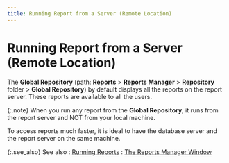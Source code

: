 ```yaml
---
title: Running Report from a Server (Remote Location)
---
```


# Running Report from a Server (Remote Location)


The **Global Repository** (path:  **Reports** > **Reports 
 Manager** > **Repository**  folder > **Global Repository**)  by default displays all the reports on the report server. These reports  are available to all the users.


{:.note}
When you run any report from the **Global 
 Repository**, it runs from the report server and NOT from your local  machine.


To access reports much faster, it is ideal to have the database server  and the report server on the same machine.


{:.see_also}
See also
: [Running Reports]({{site.rmgr_baseurl}}/manager/window/running-reports/running_reports.html)
: [The  Reports Manager Window]({{site.rmgr_baseurl}}/manager/window/report_manager_graphic_user_interface.html)
